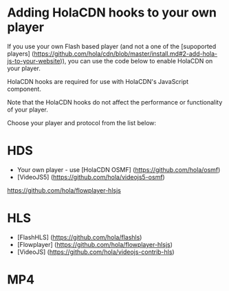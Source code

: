 # Adding HolaCDN hooks to your own player

If you use your own Flash based player (and not a one of the [supoported players] (https://github.com/hola/cdn/blob/master/install.md#2-add-hola-js-to-your-website)), you can use the code below to enable HolaCDN on your player. 

HolaCDN hooks are required for use with HolaCDN's JavaScript component. 

Note that the HolaCDN hooks do not affect the performance or functionality of your player. 

Choose your player and protocol from the list below: 

# HDS

* Your own player - use [HolaCDN OSMF] (https://github.com/hola/osmf)
* [VideoJS5] (https://github.com/hola/videojs5-osmf)

https://github.com/hola/flowplayer-hlsjs

# HLS
* [FlashHLS] (https://github.com/hola/flashls)
* [Flowplayer] (https://github.com/hola/flowplayer-hlsjs)
* [VideoJS] (https://github.com/hola/videojs-contrib-hls)


# MP4

